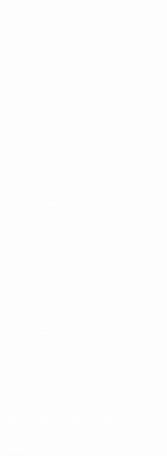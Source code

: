 <font color = white>  

Jack Beautz  
jpb375  

#MATH 4420 Homework 7

##Exercise 1
(a)  
$$\zeta\cdot\mu = I$$
The identity matrix has 1 only on the diagonal where row index $z$ equals column index $y$.  So,
$$\zeta(z,y)\mu(z,y) = 1$$
if $z=y$ and
$$\zeta(z,y)\mu(z,y) = 0$$
if $z<y$.  

Consider the case where $z=y$, then the summation occurs over one iteration, $\mu(y=y)=1$ which must be true by the definition of the mobius function on a poset. If $\mu(y,y)=0$, then there would be a zero at this spot on the diagonal because $z\leq y$ and therefore $\zeta(z,y)=1$.  

Now consider the summation which occurs when $x<y$
$$\sum_{z\leq x\leq y} \mu(z,y)=0$$
In the case where $z\neq y$ we know $z< y$ and thus, the coefficient at the $z$ row and $y$ column is $0$. We know $\zeta(z,y)=1$ at this spot because $z\neq y$. Thus, $\mu(z,y)=0$ so that $\zeta(z,y)\mu(z,y)=0$. $z<y$ for all parts of the sum so $\zeta(z,y)=1$, but we know the summed coefficients in the matrix never crossed the matrix diagonal, thus every coefficient is 0. Hence, the mobius function must be 0 so that $\mu(z,y)\zeta(z,y)=0\times 1 = 0$.  

(b)  
Denote $\zeta(x,y)$ over the poset as the matrix of all outputs for row $x$ and column $y$. Let this be $Z_p$. Denote the mobius function over the poset similarly. Let this matrix of possible outputs be $M_p$. Note, both matrices are of full rank because for both $M_P$ and $Z_P$, the diagonal entries at least are nonzero.
Using this notation we rewrite
$g(x)=\sum_{y\leq x}f(y)$ as
$$g = Z_P f$$
And $f(y)=\sum_{x\leq y}g(x)\mu(x,y)$ as
$$f = M_P g$$
where the rows of $f$ and $g$ index all elements of the poset.  
Note, $M_P$ and $Z_P$ are invertible so it suffices so show $M_P^{-1}=Z_P$. By defintion of the mobius function this is true, thus the statement is true.
$$M_pg = f$$
$$g=M_p^{-1}f$$
$$g=Z_p f$$  

##Exercise 2
$$\chi_M(\lambda)=\prod_{i=1}^{n-1} (\lambda-i)$$












##Exercise 3
Assume $\mu(x,y)=(-1)^{r_P(y)-r_P(x)}$ for all $x\leq y$. Consider the case where $x=y$, then $\mu(x,x)=1=(-1)^0$. If $x<y$, then $\sum_{x\leq z\leq y}\mu(z,y)=0$. Suppose without loss of generality that in the interval $[x,y]$ there are more even rank elements than odd rank elements. Because the lattice is graded, the length of the maximal path between $x$ and $y$ is $l = r_P(y)-r_P(x)$. There are more even rank elements than odd rank elements in the interval so the summation over the whole interval will be not equal to 0. Consider that $\sum_{x\leq x\leq y}\mu(x,y)=0$ implies that the summation elements will negate each other. Hence, there must be an equal number of odd and even rank elements in the interval.

Assume there is an equal number of even rank subsets and odd rank subsets in any interval $[x,y]$ of the poset $P$. We know $\sum_{x\leq x\leq y}\mu(x,y)=0$. Use induction on $z\in [x_1,x_k]$ where $x_k=y$. Base case has $z=x_1$ which leads $\mu(x_1,z)=1$. The defintion of the mobius function requires $\sum_{x\leq x\leq y}\mu(x,y)=0$ so $\mu(x_1,x_1)+\mu(x_1,x_2)=0$. This requires that $\mu(x_1,x_2)=-1$. Now in general consider the summation over the interval $[x_i,x_{i+1}]$. This must also be 0. Thus, at each interval in the value of the summation on the mobius function must be 0 and the individual mobius function outputs must be either 1 or -1 for each step. Now, consider the generic case where we sum over $[x_1,x_k]$. There is an equal number of odd and even rank elements in the interval so the positive and negative ones will cancel each other out along the way. Thus, $\mu(x,y)=(-1)^{r_p(x_k)-r_p(x_1)}$.















***THE END***
